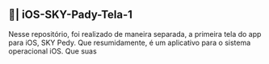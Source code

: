 ## 📲| iOS-SKY-Pady-Tela-1
  Nesse repositório, foi realizado de maneira separada, a primeira tela do app para iOS, SKY Pedy. Que resumidamente, é um aplicativo para o sistema operacional iOS. Que suas 
